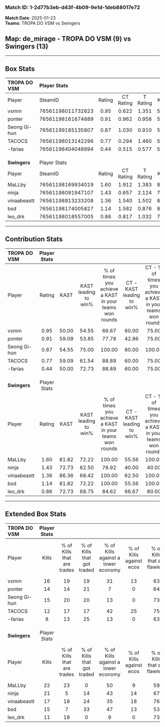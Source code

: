 ### Match ID: 1-2d77b3eb-d43f-4b09-9e1d-1deb88017e72  
**Match Date**: 2025-01-23  
**Teams**: TROPA DO VSM vs Swingers  

## **Map**: de_mirage - TROPA DO VSM (9) vs Swingers (13)  
---  

## Box Stats  

| **TROPA DO VSM** | Player Stats      |        |           |          |       |      |       |         |        |      |     |
| :- | :- | :-: | :-: | :-: | :-: | :-: | :-: | :-: | :-: | :-: | :-: |
| Player           | SteamID           | Rating | CT Rating | T Rating | KAST  | ADR  | Kills | Assists | Deaths | K/D  | HS% |
| vsmm             | 76561198011732823 |  0.95  |   0.622   |  1.351   | 50.00 | 85.0 |  16   |    3    |   16   | 1.00 | 37  |
| ponter           | 76561198161674889 |  0.91  |   0.962   |  0.958   | 59.09 | 78.1 |  14   |    6    |   17   | 0.82 | 57  |
| Seong Gi-hun     | 76561199185135807 |  0.87  |   1.030   |  0.910   | 54.55 | 70.0 |  15   |    3    |   17   | 0.88 | 53  |
| TACOCS           | 76561198013142296 |  0.77  |   0.294   |  1.460   | 59.09 | 65.1 |  12   |    3    |   17   | 0.71 | 58  |
| -farias          | 76561198404048894 |  0.44  |   0.515   |  0.577   | 50.00 | 46.6 |   8   |    3    |   19   | 0.42 | 37  |
|                  |                   |        |           |          |       |      |       |         |        |      |     |
|                  |                   |        |           |          |       |      |       |         |        |      |     |
|                  |                   |        |           |          |       |      |       |         |        |      |     |
| **Swingers**     | Player Stats      |        |           |          |       |      |       |         |        |      |     |
| Player           | SteamID           | Rating | CT Rating | T Rating | KAST  | ADR  | Kills | Assists | Deaths | K/D  | HS% |
| MaLLby           | 76561198169934019 |  1.60  |   1.912   |  1.383   | 81.82 | 89.1 |  22   |    2    |   9    | 2.44 | 45  |
| ninja            | 76561198091947107 |  1.43  |   0.657   |  2.124   | 72.73 | 97.1 |  21   |    4    |   13   | 1.62 | 42  |
| vinaabeastt      | 76561198813233208 |  1.36  |   1.540   |  1.502   | 86.36 | 92.7 |  17   |    9    |   14   | 1.21 | 64  |
| bsd              | 76561198174005827 |  1.14  |   1.582   |  0.876   | 81.82 | 67.6 |  15   |    4    |   14   | 1.07 | 26  |
| leo_drk          | 76561198018557005 |  0.86  |   0.817   |  1.032   | 72.73 | 56.9 |  11   |    4    |   15   | 0.73 | 63  |
---  

## Contribution Stats  

| **TROPA DO VSM** | Player Stats |       |                      |                                                        |                           |                                                             |                          |                                                            |
| :- | :-: | :-: | :-: | :-: | :-: | :-: | :-: | :-: |
| Player           |    Rating    | KAST  | KAST leading to win% | % of times you achieve a KAST in your teams won rounds | CT - KAST leading to win% | CT - % of times you achieve a KAST in your teams won rounds | T - KAST leading to win% | T - % of times you achieve a KAST in your teams won rounds |
| vsmm             |     0.95     | 50.00 |        54.55         |                         66.67                          |           60.00           |                            75.00                            |          50.00           |                           60.00                            |
| ponter           |     0.91     | 59.09 |        53.85         |                         77.78                          |           42.86           |                            75.00                            |          66.67           |                           80.00                            |
| Seong Gi-hun     |     0.87     | 54.55 |        75.00         |                         100.00                         |           80.00           |                           100.00                            |          71.43           |                           100.00                           |
| TACOCS           |     0.77     | 59.09 |        61.54         |                         88.89                          |           60.00           |                            75.00                            |          62.50           |                           100.00                           |
| -farias          |     0.44     | 50.00 |        72.73         |                         88.89                          |           60.00           |                            75.00                            |          83.33           |                           100.00                           |
|                  |              |       |                      |                                                        |                           |                                                             |                          |                                                            |
|                  |              |       |                      |                                                        |                           |                                                             |                          |                                                            |
|                  |              |       |                      |                                                        |                           |                                                             |                          |                                                            |
| **Swingers**     | Player Stats |       |                      |                                                        |                           |                                                             |                          |                                                            |
| Player           |    Rating    | KAST  | KAST leading to win% | % of times you achieve a KAST in your teams won rounds | CT - KAST leading to win% | CT - % of times you achieve a KAST in your teams won rounds | T - KAST leading to win% | T - % of times you achieve a KAST in your teams won rounds |
| MaLLby           |     1.60     | 81.82 |        72.22         |                         100.00                         |           55.56           |                           100.00                            |          88.89           |                           100.00                           |
| ninja            |     1.43     | 72.73 |        62.50         |                         76.92                          |           40.00           |                            40.00                            |          72.73           |                           100.00                           |
| vinaabeastt      |     1.36     | 86.36 |        68.42         |                         100.00                         |           62.50           |                           100.00                            |          72.73           |                           100.00                           |
| bsd              |     1.14     | 81.82 |        72.22         |                         100.00                         |           55.56           |                           100.00                            |          88.89           |                           100.00                           |
| leo_drk          |     0.86     | 72.73 |        68.75         |                         84.62                          |           66.67           |                            80.00                            |          70.00           |                           87.50                            |
---  

## Extended Box Stats  

| **TROPA DO VSM** | Player Stats |                            |                            |                                    |                         |                              |                                 |        |                             |                                     |                          |                               |                            |
| :- | :-: | :-: | :-: | :-: | :-: | :-: | :-: | :-: | :-: | :-: | :-: | :-: | :-: |
| Player           |    Kills     | % of Kills that are trades | % of Kills that got traded | % of Kills against a lower economy | % of Kills against ecos | % of Kills that are flawless | % of Kills that are close duels | Deaths | % of Deaths that get traded | % of Deaths against a lower economy | % of Deaths against ecos | % of Deaths that are flawless | % of Deaths that are close |
| vsmm             |      16      |             19             |             19             |                 31                 |           13            |              63              |                6                |   16   |              0              |                  6                  |            0             |              50               |             6              |
| ponter           |      14      |             14             |             21             |                 7                  |            0            |              64              |                7                |   17   |             12              |                 18                  |            6             |              59               |             0              |
| Seong Gi-hun     |      15      |             20             |             20             |                 13                 |            0            |              73              |                0                |   17   |             24              |                 12                  |            0             |              65               |             12             |
| TACOCS           |      12      |             17             |             17             |                 42                 |           25            |              75              |                0                |   17   |             12              |                 12                  |            0             |              82               |             6              |
| -farias          |      8       |             13             |             25             |                 13                 |            0            |              63              |                0                |   19   |             21              |                 11                  |            0             |              68               |             0              |
|                  |              |                            |                            |                                    |                         |                              |                                 |        |                             |                                     |                          |                               |                            |
|                  |              |                            |                            |                                    |                         |                              |                                 |        |                             |                                     |                          |                               |                            |
|                  |              |                            |                            |                                    |                         |                              |                                 |        |                             |                                     |                          |                               |                            |
| **Swingers**     | Player Stats |                            |                            |                                    |                         |                              |                                 |        |                             |                                     |                          |                               |                            |
| Player           |    Kills     | % of Kills that are trades | % of Kills that got traded | % of Kills against a lower economy | % of Kills against ecos | % of Kills that are flawless | % of Kills that are close duels | Deaths | % of Deaths that get traded | % of Deaths against a lower economy | % of Deaths against ecos | % of Deaths that are flawless | % of Deaths that are close |
| MaLLby           |      22      |             23             |             0              |                 50                 |            9            |              59              |                9                |   9    |             11              |                 22                  |            0             |              67               |             11             |
| ninja            |      21      |             5              |             14             |                 43                 |           14            |              67              |                0                |   13   |              8              |                 31                  |            0             |              100              |             0              |
| vinaabeastt      |      17      |             18             |             24             |                 35                 |           18            |              76              |                0                |   14   |             43              |                 29                  |            0             |              57               |             0              |
| bsd              |      15      |             7              |             33             |                 47                 |           13            |              53              |                0                |   14   |             14              |                 21                  |            0             |              71               |             0              |
| leo_drk          |      11      |             18             |             0              |                 9                  |            0            |              73              |               18                |   15   |             20              |                 27                  |            0             |              47               |             7              |
